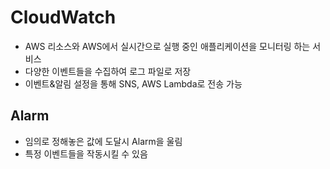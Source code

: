 # CloudWatch
- AWS 리소스와 AWS에서 실시간으로 실행 중인 애플리케이션을 모니터링 하는 서비스
- 다양한 이벤트들을 수집하여 로그 파일로 저장
- 이벤트&알림 설정을 통해 SNS, AWS Lambda로 전송 가능

## Alarm
- 임의로 정해놓은 값에 도달시 Alarm을 울림
- 특정 이벤트들을 작동시킬 수 있음
